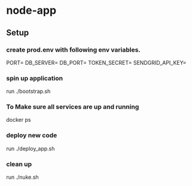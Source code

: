 # node-app

## Setup 

### create prod.env with following env variables.
PORT=
DB_SERVER=
DB_PORT=
TOKEN_SECRET=
SENDGRID_API_KEY=

### spin up application
run ./bootstrap.sh

### To Make sure all services are up and running
docker ps

### deploy new code
run ./deploy_app.sh

### clean up
run ./nuke.sh